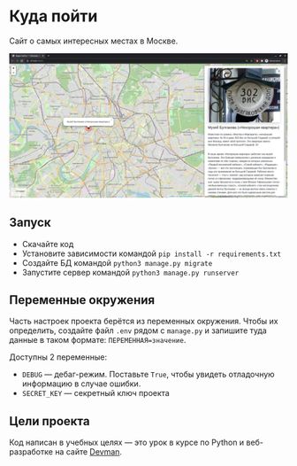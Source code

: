 # Куда пойти
Cайт о самых интересных местах в Москве.

!['Главная страница'](demo/demo_1.png)

## Запуск

- Скачайте код
- Установите зависимости командой `pip install -r requirements.txt`
- Создайте БД командой `python3 manage.py migrate`
- Запустите сервер командой `python3 manage.py runserver`

## Переменные окружения

Часть настроек проекта берётся из переменных окружения. Чтобы их определить, создайте файл `.env` рядом с `manage.py` и запишите туда данные в таком формате: `ПЕРЕМЕННАЯ=значение`.

Доступны 2 переменные:
- `DEBUG` — дебаг-режим. Поставьте `True`, чтобы увидеть отладочную информацию в случае ошибки.
- `SECRET_KEY` — секретный ключ проекта

## Цели проекта

Код написан в учебных целях — это урок в курсе по Python и веб-разработке на сайте [Devman](https://dvmn.org).
